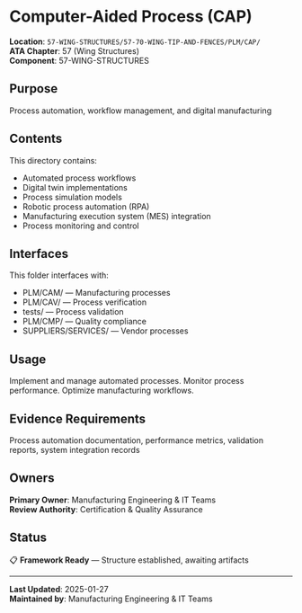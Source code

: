 # Computer-Aided Process (CAP)

**Location**: `57-WING-STRUCTURES/57-70-WING-TIP-AND-FENCES/PLM/CAP/`  
**ATA Chapter**: 57 (Wing Structures)  
**Component**: 57-WING-STRUCTURES

## Purpose

Process automation, workflow management, and digital manufacturing

## Contents

This directory contains:

- Automated process workflows
- Digital twin implementations
- Process simulation models
- Robotic process automation (RPA)
- Manufacturing execution system (MES) integration
- Process monitoring and control

## Interfaces

This folder interfaces with:

- PLM/CAM/ — Manufacturing processes
- PLM/CAV/ — Process verification
- tests/ — Process validation
- PLM/CMP/ — Quality compliance
- SUPPLIERS/SERVICES/ — Vendor processes

## Usage

Implement and manage automated processes. Monitor process performance. Optimize manufacturing workflows.

## Evidence Requirements

Process automation documentation, performance metrics, validation reports, system integration records

## Owners

**Primary Owner**: Manufacturing Engineering & IT Teams  
**Review Authority**: Certification & Quality Assurance

## Status

📋 **Framework Ready** — Structure established, awaiting artifacts

---

**Last Updated**: 2025-01-27  
**Maintained by**: Manufacturing Engineering & IT Teams
